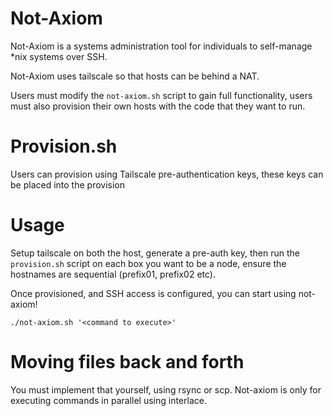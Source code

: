 # Not-Axiom
Not-Axiom is a systems administration tool for individuals to self-manage \*nix systems over SSH. 

Not-Axiom uses tailscale so that hosts can be behind a NAT.

Users must modify the `not-axiom.sh` script to gain full functionality, users must also provision their own hosts with the code that they want to run.

# Provision.sh
Users can provision using Tailscale pre-authentication keys, these keys can be placed into the provision

# Usage
Setup tailscale on both the host, generate a pre-auth key, then run the `provision.sh` script on each box you want to be a node, ensure the hostnames are sequential (prefix01, prefix02 etc). 

Once provisioned, and SSH access is configured, you can start using not-axiom!

```
./not-axiom.sh '<command to execute>'
```

# Moving files back and forth
You must implement that yourself, using rsync or scp. Not-axiom is only for executing commands in parallel using interlace. 
